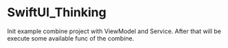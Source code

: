# SwiftUI_Thinking

Init example combine project with ViewModel and Service.
After that will be execute some available func of the combine.
